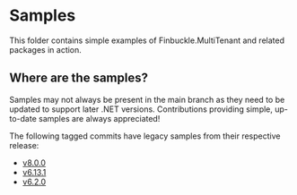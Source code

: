 # Samples

This folder contains simple examples of Finbuckle.MultiTenant and related packages in action.

## Where are the samples?

Samples may not always be present in the main branch as they need to be updated to support later .NET versions. 
Contributions providing simple, up-to-date samples are always appreciated!

The following tagged commits have legacy samples from their respective release:
- [v8.0.0](https://github.com/Finbuckle/Finbuckle.MultiTenant/tree/v8.0.0/samples/)
- [v6.13.1](https://github.com/Finbuckle/Finbuckle.MultiTenant/tree/v6.13.1/samples/)
- [v6.2.0](https://github.com/Finbuckle/Finbuckle.MultiTenant/tree/v6.2.0/samples)